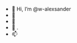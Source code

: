 - 👋 Hi, I’m @w-alexsander
- 👀 
- 🌱 
- 💞️ .
- 📫 

<!---
w-alexsander/w-alexsander is a ✨ special ✨ repository because its `README.md` (this file) appears on your GitHub profile.
You can click the Preview link to take a look at your changes.
--->
